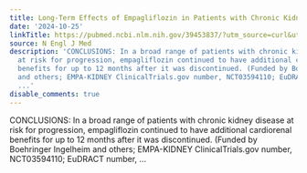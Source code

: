 ```yaml
---
title: Long-Term Effects of Empagliflozin in Patients with Chronic Kidney Disease
date: '2024-10-25'
linkTitle: https://pubmed.ncbi.nlm.nih.gov/39453837/?utm_source=curl&utm_medium=rss&utm_campaign=pubmed-2&utm_content=1LIK-026Y9bjRE4xDQ231BSa89BnY4O2Rfi-9WXQd8C31C6cqE&fc=20211015124055&ff=20241025210305&v=2.18.0.post9+e462414
source: N Engl J Med
description: 'CONCLUSIONS: In a broad range of patients with chronic kidney disease
  at risk for progression, empagliflozin continued to have additional cardiorenal
  benefits for up to 12 months after it was discontinued. (Funded by Boehringer Ingelheim
  and others; EMPA-KIDNEY ClinicalTrials.gov number, NCT03594110; EuDRACT number,
  ...'
disable_comments: true
---
```

CONCLUSIONS: In a broad range of patients with chronic kidney disease at risk for progression, empagliflozin continued to have additional cardiorenal benefits for up to 12 months after it was discontinued. (Funded by Boehringer Ingelheim and others; EMPA-KIDNEY ClinicalTrials.gov number, NCT03594110; EuDRACT number, ...
